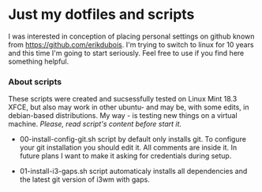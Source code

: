 # Just my dotfiles and scripts

I was interested in conception of placing personal settings on github known from https://github.com/erikdubois. I'm trying to switch to linux for 10 years and this time I'm going to start seriously.
Feel free to use if you find here something helpful.

### About scripts

These scripts were created and sucsessfully tested on Linux Mint 18.3 XFCE, but also may work in other ubuntu- and may be, with some edits, in debian-based distributions. My way - is testing new things on a virtual machine. *Please, read script's content before start it.*

- 00-install-config-git.sh script by default only installs git. To configure your git installation you should edit it. All comments are inside it. In future plans I want to make it asking for credentials during setup.

- 01-install-i3-gaps.sh script automaticaly installs all dependencies and the latest git version of i3wm with gaps.
